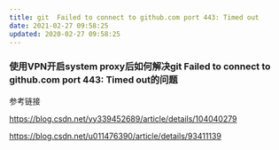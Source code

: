 ```yaml
---
title: git  Failed to connect to github.com port 443: Timed out
date: 2021-02-27 09:58:25
updated: 2020-02-27 09:58:25
---
```


### 使用VPN开启system proxy后如何解决git  Failed to connect to github.com port 443: Timed out的问题

参考链接

https://blog.csdn.net/yy339452689/article/details/104040279

https://blog.csdn.net/u011476390/article/details/93411139




